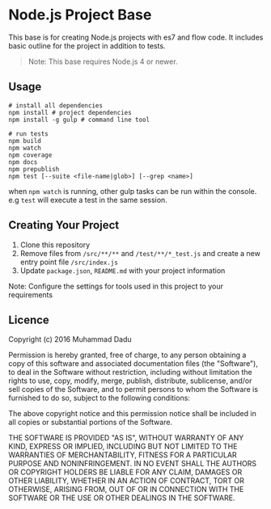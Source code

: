# Node.js Project Base
This base is for creating Node.js projects with es7 and flow code. It includes basic outline for the project in addition to tests.
> Note: This base requires Node.js 4 or newer.

## Usage
```
# install all dependencies
npm install # project dependencies
npm install -g gulp # command line tool

# run tests
npm build
npm watch
npm coverage
npm docs
npm prepublish
npm test [--suite <file-name|glob>] [--grep <name>]
```

when ```npm watch``` is running, other gulp tasks can be run within the console. e.g ```test``` will execute a test in the same session.

## Creating Your Project
1) Clone this repository
2) Remove files from ```/src/**/**``` and ```/test/**/*_test.js``` and create a new entry point file ```/src/index.js```
3) Update ```package.json```, ```README.md``` with your project information

Note: Configure the settings for tools used in this project to your requirements

## Licence
Copyright (c) 2016 Muhammad Dadu

Permission is hereby granted, free of charge, to any person obtaining a copy
of this software and associated documentation files (the "Software"), to deal
in the Software without restriction, including without limitation the rights
to use, copy, modify, merge, publish, distribute, sublicense, and/or sell
copies of the Software, and to permit persons to whom the Software is
furnished to do so, subject to the following conditions:

The above copyright notice and this permission notice shall be included in
all copies or substantial portions of the Software.

THE SOFTWARE IS PROVIDED "AS IS", WITHOUT WARRANTY OF ANY KIND, EXPRESS OR
IMPLIED, INCLUDING BUT NOT LIMITED TO THE WARRANTIES OF MERCHANTABILITY,
FITNESS FOR A PARTICULAR PURPOSE AND NONINFRINGEMENT. IN NO EVENT SHALL THE
AUTHORS OR COPYRIGHT HOLDERS BE LIABLE FOR ANY CLAIM, DAMAGES OR OTHER
LIABILITY, WHETHER IN AN ACTION OF CONTRACT, TORT OR OTHERWISE, ARISING FROM,
OUT OF OR IN CONNECTION WITH THE SOFTWARE OR THE USE OR OTHER DEALINGS IN
THE SOFTWARE.
